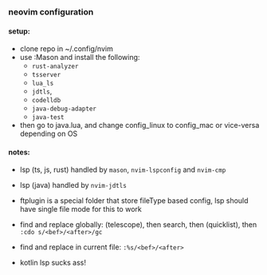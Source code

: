### neovim configuration

#### setup:
- clone repo in ~/.config/nvim
- use :Mason and install the following:
    - `rust-analyzer`
    - `tsserver`
    - `lua_ls`
    - `jdtls`, 
    - `codelldb` 
    - `java-debug-adapter`
    - `java-test`
- then go to java.lua, and change config_linux to config_mac or vice-versa depending on OS

#### notes:
- lsp (ts, js, rust) handled by `mason`, `nvim-lspconfig` and `nvim-cmp`
- lsp (java) handled by `nvim-jdtls`
- ftplugin is a special folder that store fileType based config, lsp should have single file mode for this to work
- find and replace globally: <C-r> (telescope), then search, then <C-q> (quicklist), then `:cdo s/<bef>/<after>/gc`
- find and replace in current file: `:%s/<bef>/<after>`

- kotlin lsp sucks ass! 
